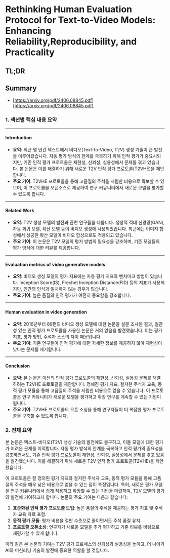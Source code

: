 # Rethinking Human Evaluation Protocol for Text-to-Video Models: Enhancing Reliability,Reproducibility, and Practicality
## TL;DR
## Summary
- [https://arxiv.org/pdf/2406.08845.pdf](https://arxiv.org/pdf/2406.08845.pdf)

### 1. 섹션별 핵심 내용 요약

---

#### Introduction

- **요약**: 최근 몇 년간 텍스트에서 비디오(Text-to-Video, T2V) 생성 기술이 큰 발전을 이루어왔습니다. 자동 평가 방식의 한계를 극복하기 위해 인적 평가가 중요시되지만, 기존 인적 평가 프로토콜은 재현성, 신뢰성, 실용성에서 문제를 겪고 있습니다. 본 논문은 이를 해결하기 위해 새로운 T2V 인적 평가 프로토콜(T2VHE)을 제안합니다.
- **주요 기여**: T2VHE 프로토콜을 통해 고품질의 주석을 저렴한 비용으로 확보할 수 있으며, 이 프로토콜을 오픈소스로 제공하여 연구 커뮤니티에서 새로운 모델을 평가할 수 있도록 합니다.

---

#### Related Work

- **요약**: T2V 생성 모델의 발전과 관련 연구들을 다룹니다. 생성적 적대 신경망(GAN), 자동 회귀 모델, 확산 모델 등이 비디오 생성에 사용되었습니다. 최근에는 이미지 합성에서 성공한 확산 모델이 비디오 합성으로도 적용되고 있습니다.
- **주요 기여**: 이 논문은 T2V 모델의 평가 방법의 필요성을 강조하며, 기존 모델들의 평가 방식에 대한 리뷰를 제공합니다.

---

#### Evaluation metrics of video generative models

- **요약**: 비디오 생성 모델의 평가 지표에는 자동 평가 지표와 벤치마크 방법이 있습니다. Inception Score(IS), Frechet Inception Distance(FID) 등의 지표가 사용되지만, 인간의 인식과 일치하지 않는 경우가 많습니다.
- **주요 기여**: 높은 품질의 인적 평가가 여전히 중요함을 강조합니다.

---

#### Human evaluation in video generation

- **요약**: 2016년부터 89편의 비디오 생성 모델에 대한 논문을 설문 조사한 결과, 일관성 있는 인적 평가 프로토콜을 사용한 논문은 거의 없음을 발견했습니다. 이는 평가 지표, 평가 방법, 주석자 소스의 차이 때문입니다.
- **주요 기여**: 기존 연구들이 인적 평가에 대한 자세한 정보를 제공하지 않아 재현성이 낮다는 문제를 제기합니다.

---

#### Conclusion

- **요약**: 본 논문은 이전의 인적 평가 프로토콜의 재현성, 신뢰성, 실용성 문제를 해결하려는 T2VHE 프로토콜을 제안합니다. 정해진 평가 지표, 철저한 주석자 교육, 동적 평가 모듈을 통해 고품질의 주석을 저렴한 비용으로 얻을 수 있습니다. 이 프로토콜은 연구 커뮤니티가 새로운 모델을 평가하고 확장 연구를 계속할 수 있는 기반이 됩니다.
- **주요 기여**: T2VHE 프로토콜의 오픈 소싱을 통해 연구자들이 더 복잡한 평가 프로토콜을 구축할 수 있도록 합니다.

### 2. 전체 요약

본 논문은 텍스트-비디오(T2V) 생성 기술의 발전에도 불구하고, 이들 모델에 대한 평가가 어려운 문제를 지적합니다. 자동 평가 방식의 한계를 극복하고 인적 평가의 중요성을 강조하면서도, 기존 인적 평가 프로토콜이 재현성, 신뢰성, 실용성에서 문제를 겪고 있음을 발견했습니다. 이를 해결하기 위해 새로운 T2V 인적 평가 프로토콜(T2VHE)을 제안했습니다.

이 프로토콜은 잘 정의된 평가 지표와 철저한 주석자 교육, 동적 평가 모듈을 통해 고품질의 주석을 매우 낮은 비용으로 얻을 수 있는 점이 특징입니다. 특히, 새로운 평가 모델을 연구 커뮤니티에서 쉽게 적용하고 확장할 수 있는 기반을 마련하여, T2V 모델의 평가와 발전에 기여하고자 합니다. 논문의 주요 기여는 다음과 같습니다:
1. **표준화된 인적 평가 프로토콜 도입**: 높은 품질의 주석을 제공하는 평가 지표 및 주석자 교육 자료 포함.
2. **동적 평가 모듈**: 평가 비용을 절반 수준으로 줄이면서도 주석 품질 유지.
3. **프로토콜 오픈소싱**: 연구자가 새로운 모델을 추가 평가하고 기존 리뷰를 바탕으로 재평가할 수 있게 합니다.

이와 같은 본 논문의 기여는 T2V 평가 프로세스의 신뢰성과 실용성을 높이고, 더 나아가 AI와 머신러닝 기술의 발전에 중요한 역할을 할 것입니다.